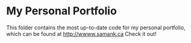 # My Personal Portfolio

This folder contains the most up-to-date code for my personal portfolio, which can be found at
http://wwww.samank.ca
Check it out!
